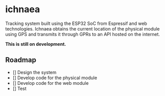 # ichnaea

Tracking system built using the ESP32 SoC from Espressif and web technologies. Ichnaea obtains the current location of the physical module using GPS and transmits it through GPRs to an API hosted on the internet.

**This is still on development.**

## Roadmap
- [] Design the system
- [] Develop code for the physical module
- [] Develop code for the web module
- [] Test
